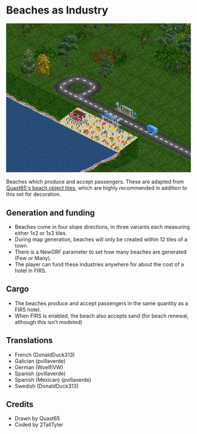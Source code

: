 # Beaches as Industry

![A bus arrives at a beach](docs/beach.png)

Beaches which produce and accept passengers. These are adapted from [Quast65's beach object tiles](https://www.tt-forums.net/viewtopic.php?t=62258), which are highly recommended in addition to this set for decoration.

## Generation and funding
- Beaches come in four slope directions, in three variants each measuring either 1x2 or 1x3 tiles.
- During map generation, beaches will only be created within 12 tiles of a town.
- There is a NewGRF parameter to set how many beaches are generated (Few or Many).
- The player can fund these industries anywhere for about the cost of a hotel in FIRS.

## Cargo
- The beaches produce and accept passengers in the same quantity as a FIRS hotel.
- When FIRS is enabled, the beach also accepts sand (for beach renewal, although this isn't modeled)

## Translations
- French (DonaldDuck313)
- Galician (pvillaverde)
- German (WoelfiVW)
- Spanish (pvillaverde)
- Spanish (Mexican) (pvillaverde)
- Swedish (DonaldDuck313)

## Credits
- Drawn by Quast65
- Coded by 2TallTyler